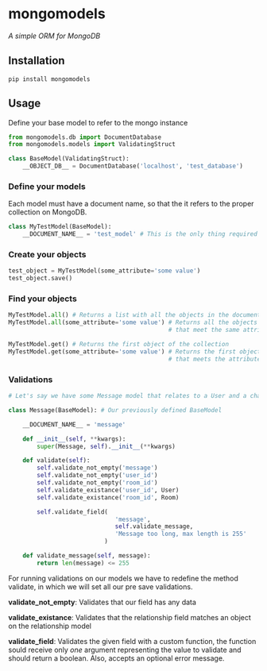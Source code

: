 # mongomodels

*A simple ORM for MongoDB*

## Installation
`pip install mongomodels`

## Usage
Define your base model to refer to the mongo instance

```python
from mongomodels.db import DocumentDatabase
from mongomodels.models import ValidatingStruct

class BaseModel(ValidatingStruct):
    __OBJECT_DB__ = DocumentDatabase('localhost', 'test_database')
```

### Define your models
Each model must have a document name, so that the it refers to the proper
collection on MongoDB.

```python
class MyTestModel(BaseModel):
    __DOCUMENT_NAME__ = 'test_model' # This is the only thing required
```

### Create your objects

```python
test_object = MyTestModel(some_attribute='some value')
test_object.save()
```

### Find your objects

```python
MyTestModel.all() # Returns a list with all the objects in the document
MyTestModel.all(some_attribute='some value') # Returns all the objects
                                             # that meet the same attributes

MyTestModel.get() # Returns the first object of the collection
MyTestModel.get(some_attribute='some value') # Returns the first object
                                             # that meets the attributes
```

### Validations

```python
# Let's say we have some Message model that relates to a User and a chat Room

class Message(BaseModel): # Our previously defined BaseModel

    __DOCUMENT_NAME__ = 'message'

    def __init__(self, **kwargs):
        super(Message, self).__init__(**kwargs)

    def validate(self):
        self.validate_not_empty('message')
        self.validate_not_empty('user_id')
        self.validate_not_empty('room_id')
        self.validate_existance('user_id', User)
        self.validate_existance('room_id', Room)

        self.validate_field(
                              'message',
                              self.validate_message,
                              'Message too long, max length is 255'
                           )

    def validate_message(self, message):
        return len(message) <= 255
```

For running validations on our models we have to redefine the method validate,
in which we will set all our pre save validations.

**validate_not_empty**: Validates that our field has any data

**validate_existance**: Validates that the relationship field matches an object
                        on the relationship model

**validate_field**: Validates the given field with a custom function,
                    the function sould receive only *one* argument representing
                    the value to validate and should return a boolean. Also,
                    accepts an optional error message.
